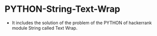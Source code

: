 # PYTHON-String-Text-Wrap
- It includes the solution of the problem of the PYTHON of hackerrank module String called Text Wrap.
